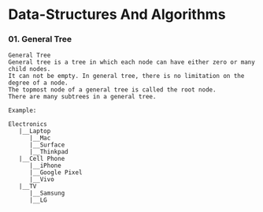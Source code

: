 # Data-Structures And Algorithms

### 01. General Tree

    General Tree
    General tree is a tree in which each node can have either zero or many child nodes. 
    It can not be empty. In general tree, there is no limitation on the degree of a node. 
    The topmost node of a general tree is called the root node. 
    There are many subtrees in a general tree.

    Example:

    Electronics
       |__Laptop
          |__Mac
          |__Surface
          |__Thinkpad
       |__Cell Phone
          |__iPhone
          |__Google Pixel
          |__Vivo
       |__TV
          |__Samsung
          |__LG


